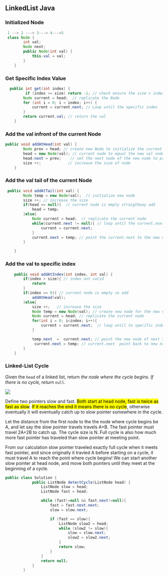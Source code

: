 ## LinkedList Java

### Initialized Node

```java
 1 --> 2 ---> 3---> 4--->5
 class Node {
        int val;
        Node next;
        public Node(int val) {
            this.val = val;
        }
    }
```

### Get Specific Index Value

```java
  public int get(int index) {
         if (index >= size) return -1; // check ensure the size > index
        Node current = head;  // replicate the Node 
        for (int i = 0; i < index; i++) {
            current = current.next; // Loop until the specific index 
        }
        return current.val; // return the val
    }
```

### Add the val infront of the current Node

```java
public void addAtHead(int val) {
        Node prev = head; // create new Node to initialize the current node
        head = new Node(val); // current node to equal the new val node
        head.next = prev;    // set the next node of the new node to prev
        size ++;            // increase the size of node
    }
```

### Add the val tail of the current Node

```java
 public void addAtTail(int val) {
        Node temp = new Node(val);  // initialize new node
        size ++; // increase the size
        if(head == null){  // current node is empty straigthway add
            head = temp;
        }else{
            Node current = head;  // replicate the current node
            while(current.next != null){ // loop until the current.next is null
                current = current.next;
            }
            current.next = temp; // point the current.next to the new node
        }

    }
```

### Add the val to specific index

```java
    public void addAtIndex(int index, int val) {
        if(index > size){ // index not valid
            return 
        }
        if(index == 0){ // current node is empty so add
            addAtHead(val);
        }else{
            size ++;   // increase the size 
            Node temp = new Node(val); // create new node for the new val
            Node current = head; // replicate the current node
            for(int i = 0; i<index; i++){
                current = current.next;  // loop until to specific index
            }

            temp.next  =  current.next; // point the new node of next to current.next
             current.next = temp; // current.next  point back to new node
        }
    }
```

### Linked-List Cycle

Given the `head` of a linked list, return *the node where the cycle begins. If there is no cycle, return* `null`.

![](https://assets.leetcode.com/uploads/2018/12/07/circularlinkedlist.png)

Define two pointers slow and fast. <mark>Both start at head node, fast is twice as fast as slow</mark>. <mark>If it reaches the end it means there is no cycle</mark>, otherwise eventually it will eventually catch up to slow pointer somewhere in the cycle.

Let the distance from the first node to the the node where cycle begins be A, and let say the slow pointer travels travels A+B. The fast pointer must travel 2A+2B to catch up. The cycle size is N. Full cycle is also how much more fast pointer has traveled than slow pointer at meeting point.

From our calculation slow pointer traveled exactly full cycle when it meets fast pointer, and since originally it travled A before starting on a cycle, it must travel A to reach the point where cycle begins! We can start another slow pointer at head node, and move both pointers until they meet at the beginning of a cycle.

```java
public class Solution {
            public ListNode detectCycle(ListNode head) {
                ListNode slow = head;
                ListNode fast = head;

                while (fast!=null && fast.next!=null){
                    fast = fast.next.next;
                    slow = slow.next;

                    if (fast == slow){
                        ListNode slow2 = head; 
                        while (slow2 != slow){
                            slow = slow.next;
                            slow2 = slow2.next;
                        }
                        return slow;
                    }
                }
                return null;
            }
        }
```

### 
